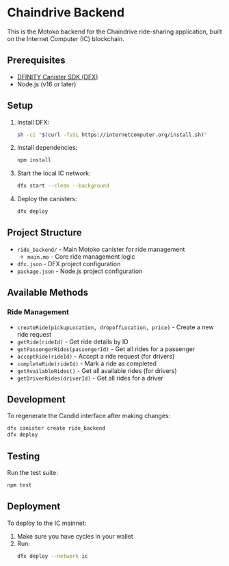 # Chaindrive Backend

This is the Motoko backend for the Chaindrive ride-sharing application, built on the Internet Computer (IC) blockchain.

## Prerequisites

- [DFINITY Canister SDK (DFX)](https://internetcomputer.org/docs/current/developer-docs/build/install-upgrade-remove/)
- Node.js (v16 or later)

## Setup

1. Install DFX:
   ```bash
   sh -ci "$(curl -fsSL https://internetcomputer.org/install.sh)"
   ```

2. Install dependencies:
   ```bash
   npm install
   ```

3. Start the local IC network:
   ```bash
   dfx start --clean --background
   ```

4. Deploy the canisters:
   ```bash
   dfx deploy
   ```

## Project Structure

- `ride_backend/` - Main Motoko canister for ride management
  - `main.mo` - Core ride management logic
- `dfx.json` - DFX project configuration
- `package.json` - Node.js project configuration

## Available Methods

### Ride Management

- `createRide(pickupLocation, dropoffLocation, price)` - Create a new ride request
- `getRide(rideId)` - Get ride details by ID
- `getPassengerRides(passengerId)` - Get all rides for a passenger
- `acceptRide(rideId)` - Accept a ride request (for drivers)
- `completeRide(rideId)` - Mark a ride as completed
- `getAvailableRides()` - Get all available rides (for drivers)
- `getDriverRides(driverId)` - Get all rides for a driver

## Development

To regenerate the Candid interface after making changes:

```bash
dfx canister create ride_backend
dfx deploy
```

## Testing

Run the test suite:

```bash
npm test
```

## Deployment

To deploy to the IC mainnet:

1. Make sure you have cycles in your wallet
2. Run:
   ```bash
   dfx deploy --network ic
   ```

